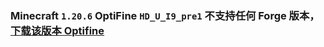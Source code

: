 ### Minecraft `1.20.6` OptiFine `HD_U_I9_pre1` 不支持**任何** Forge 版本，[下载该版本 Optifine](https://optifine.cn/download/preview_OptiFine_1.20.6_HD_U_I9_pre1.jar)



